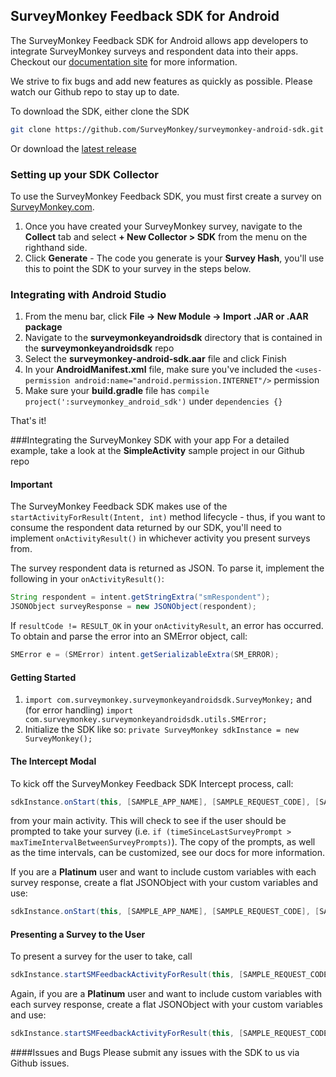 ## SurveyMonkey Feedback SDK for Android

The SurveyMonkey Feedback SDK for Android allows app developers to integrate SurveyMonkey surveys and respondent data into their apps. Checkout our [documentation site](http://surveymonkey.github.io/surveymonkey-android-sdk/) for more information.

We strive to fix bugs and add new features as quickly as possible. Please watch our Github repo to stay up to date.

To download the SDK, either clone the SDK
```bash
git clone https://github.com/SurveyMonkey/surveymonkey-android-sdk.git
```
Or download the [latest release](https://github.com/SurveyMonkey/surveymonkey-android-sdk/releases)

### Setting up your SDK Collector

To use the SurveyMonkey Feedback SDK, you must first create a survey on [ SurveyMonkey.com](https://www.surveymonkey.com).

1. Once you have created your SurveyMonkey survey, navigate to the **Collect** tab and select **+ New Collector > SDK** from the menu on the righthand side.
2. Click **Generate** - The code you generate is your **Survey Hash**, you'll use this to point the SDK to your survey in the steps below.
### Integrating with Android Studio

1. From the menu bar, click **File -> New Module -> Import .JAR or .AAR package**
2. Navigate to the **surveymonkeyandroidsdk** directory that is contained in the **surveymonkeyandroidsdk** repo
3. Select the **surveymonkey-android-sdk.aar** file and click Finish
4. In your **AndroidManifest.xml** file, make sure you've included the `<uses-permission android:name="android.permission.INTERNET"/>` permission
5. Make sure your **build.gradle** file has `compile project(':surveymonkey_android_sdk')` under `dependencies {}`

That's it!

###Integrating the SurveyMonkey SDK with your app
For a detailed example, take a look at the **SimpleActivity** sample project in our Github repo


#### Important
The SurveyMonkey Feedback SDK makes use of the `startActivityForResult(Intent, int)` method lifecycle - thus, if you want to consume the respondent data returned by our SDK, you'll need to implement `onActivityResult()` in whichever activity you present surveys from.

The survey respondent data is returned as JSON. To parse it, implement the following in your `onActivityResult()`:
```java
String respondent = intent.getStringExtra("smRespondent");
JSONObject surveyResponse = new JSONObject(respondent);
```

If `resultCode != RESULT_OK` in your `onActivityResult`, an error has occurred. To obtain and parse the error into an SMError object, call:
```java
SMError e = (SMError) intent.getSerializableExtra(SM_ERROR);
```

#### Getting Started
1. `import com.surveymonkey.surveymonkeyandroidsdk.SurveyMonkey;` and (for error handling)
`import com.surveymonkey.surveymonkeyandroidsdk.utils.SMError;`
2. Initialize the SDK like so: `private SurveyMonkey sdkInstance = new SurveyMonkey();`

#### The Intercept Modal
To kick off the SurveyMonkey Feedback SDK Intercept process, call:
```java
sdkInstance.onStart(this, [SAMPLE_APP_NAME], [SAMPLE_REQUEST_CODE], [SAMPLE_SURVEY_HASH]);
```
from your main activity. This will check to see if the user should be prompted to take your survey (i.e. `if (timeSinceLastSurveyPrompt > maxTimeIntervalBetweenSurveyPrompts)`). The copy of the prompts, as well as the time intervals, can be customized, see our docs for more information.

If you are a **Platinum** user and want to include custom variables with each survey response, create a flat JSONObject with your custom variables and use:
```java
sdkInstance.onStart(this, [SAMPLE_APP_NAME], [SAMPLE_REQUEST_CODE], [SAMPLE_SURVEY_HASH], [SAMPLE_CUSTOM_VARIABLES_DICTIONARY]);
```

#### Presenting a Survey to the User
To present a survey for the user to take, call
```java
sdkInstance.startSMFeedbackActivityForResult(this, [SAMPLE_REQUEST_CODE], [SAMPLE_SURVEY_HASH]);
```
Again, if you are a **Platinum** user and want to include custom variables with each survey response, create a flat JSONObject with your custom variables and use:
```java
sdkInstance.startSMFeedbackActivityForResult(this, [SAMPLE_REQUEST_CODE], [SAMPLE_SURVEY_HASH], [SAMPLE_CUSTOM_VARIABLES_DICTIONARY]);
```

####Issues and Bugs
Please submit any issues with the SDK to us via Github issues.
